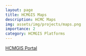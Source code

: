 ```yaml
---
layout: page
title: HCMGIS Maps
description: HCMC Maps
img: assets/img/projects/maps.png
importance: 2
category: HCMGIS Platforms
---
```

[HCMGIS Portal](https://maps.hcmgis.vn/)

